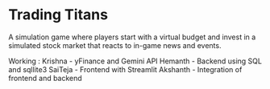 # Trading Titans
A simulation game where players start with a virtual budget and invest in a simulated stock market that reacts to in-game news and events.

Working :
Krishna - yFinance and Gemini API
Hemanth - Backend using SQL and sqllite3
SaiTeja - Frontend with Streamlit
Akshanth - Integration of frontend and backend
